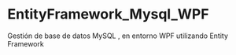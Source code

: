 # EntityFramework_Mysql_WPF


Gestión de base de datos MySQL , en entorno WPF utilizando Entity Framework
